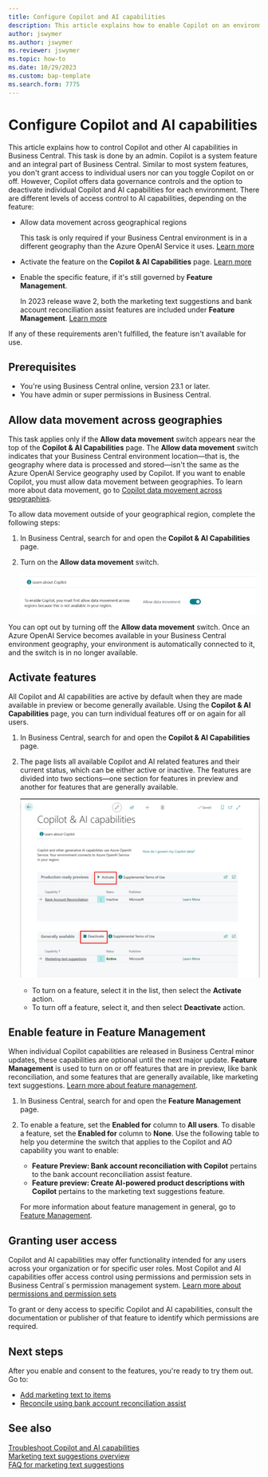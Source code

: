 ```yaml
---
title: Configure Copilot and AI capabilities
description: This article explains how to enable Copilot on an environment.
author: jswymer
ms.author: jswymer
ms.reviewer: jswymer
ms.topic: how-to
ms.date: 10/29/2023
ms.custom: bap-template
ms.search.form: 7775
---
```


# Configure Copilot and AI capabilities 

<!--[!INCLUDE[ai-preview](includes/ai-preview.md)]-->

<!--This article explains how you can control the ability to create AI-powered item marketing text with Copilot for your organization. This task is done by an admin. There are two requirements that you must fulfill to make the feature available to users:-->

This article explains how to control Copilot and other AI capabilities in Business Central. This task is done by an admin. Copilot is a system feature and an integral part of Business Central. Similar to most system features, you don't grant access to individual users nor can you toggle Copilot on or off. However, Copilot offers data governance controls and the option to deactivate individual Copilot and AI capabilities for each environment. There are different levels of access control to AI capabilities, depending on the feature:

- Allow data movement across geographical regions

  This task is only required if your Business Central environment is in a different geography than the Azure OpenAI Service it uses. [Learn more](#allow-data-movement-across-geographies)

- Activate the feature on the **Copilot & AI Capabilities** page. [Learn more](#activate-features)

- Enable the specific feature, if it's still governed by **Feature Management**.

  In 2023 release wave 2, both the marketing text suggestions and bank account reconciliation assist features are included under **Feature Management**. [Learn more](#enable-feature-in-feature-management)

If any of these requirements aren't fulfilled, the feature isn't available for use.

## Prerequisites

- You're using Business Central online, version 23.1 or later. <!--[preview version](ai-preview-getstarted.md) of Business Central that's enabled for Copilot.-->
- You have admin or super permissions in Business Central.  <!--For more information, go to [Configure AI-powered item marketing text with Copilot](enable-ai.md).-->

## Allow data movement across geographies

This task applies only if the **Allow data movement** switch appears near the top of the **Copilot & AI Capabilities** page. The  **Allow data movement** switch indicates that your Business Central environment location&mdash;that is, the geography where data is processed and stored&mdash;isn't the same as the Azure OpenAI Service geography used by Copilot. If you want to enable Copilot, you must allow data movement between geographies. To learn more about data movement, go to [Copilot data movement across geographies](ai-copilot-data-movement.md). 

To allow data movement outside of your geographical region, complete the following steps:

1. In Business Central, search for and open the **Copilot & AI Capabilities** page.
1. Turn on the **Allow data movement** switch.

   ![![Alt text](allow-data-movement.png)](allow-data-movement.png)

You can opt out by turning off the  **Allow data movement** switch. Once an Azure OpenAI Service becomes available in your Business Central environment geography, your environment is automatically connected to it, and the switch is in no longer available. 


<!--
| Australia, United Kingdom, United States | Within the respective geographical region |
| Europe, France, Germany, Norway, Switzerland  | Sweden or Switzerland |
| Asia Pacific, Brazil, Canada, India, Japan, Singapore, South Africa, South Korea, United Arab Emirates  | United States |-->



<!--Note

If your environment is hosted in North America, Copilot will use an Azure OpenAI endpoint in North America to process your data.
If your environment is hosted in Europe, Copilot will use an Azure OpenAI endpoint in Europe to process your data.
If your environment is hosted anywhere else, Copilot will use an Azure OpenAI endpoint outside of the region in which the environment is hosted.
To opt in 

Copilot and other AI capabilities use Azure OpenAI Service.  and are provided by default to only those customers with environments that have United States as their geography for data processing and storage. While the Azure OpenAI Service is available in multiple geographies including Australia, Canada, United States, France, Japan and UK, Copilot does not follow the same regional rollout schedule.

Meanwhile, customers with environments outside the United States can use Copilot AI features by opting in to share relevant data with the Azure OpenAI Service in United States or Switzerland.

The information in the following table outlines the Azure OpenAI service that's used by the Copilot services based on the geography of their Dynamics 365 environment when they opt-in to share data.-->
## Activate features

All Copilot and AI capabilities are active by default when they are made available in preview or become generally available. Using the **Copilot & AI Capabilities** page, you can turn individual features off or on again for all users.

1. In Business Central, search for and open the **Copilot & AI Capabilities** page.

1. The page lists all available Copilot and AI related features and their current status, which can be either active or inactive. The features are divided into two sections&mdash;one section for features in preview and another for features that are generally available. 

   [![Shows the Business Central role center and the checklist for Copilot](media/copilot-and-ai-capabilties-page.svg)](media/copilot-and-ai-capabilties-page.svg#lightbox)

   - To turn on a feature, select it in the list, then select the **Activate** action.
   - To turn off a feature, select it, and then select **Deactivate** action. 


## Enable feature in Feature Management

When individual Copilot capabilities are released in Business Central minor updates, these capabilities are optional until the next major update. **Feature Management** is used to turn on or off features that are in preview, like bank reconciliation, and some features that are generally available, like marketing text suggestions. [Learn more about feature management](/dynamics365/business-central/dev-itpro/administration/feature-management).

1. In Business Central, search for and open the **Feature Management** page.
2. To enable a feature, set the **Enabled for** column to **All users**. To disable a feature, set the **Enabled for** column to **None**. Use the following table to help you determine the switch that applies to the Copilot and AO capability you want to enable:

   - **Feature Preview: Bank account reconciliation with Copilot** pertains to the bank account reconciliation assist feature.
   - **Feature preview: Create AI-powered product descriptions with Copilot** pertains to the marketing text suggestions feature.

   For more information about feature management in general, go to [Feature Management](/dynamics365/business-central/dev-itpro/administration/feature-management).

## Granting user access 

Copilot and AI capabilities may offer functionality intended for any users across your organization or for specific user roles. Most Copilot and AI capabilities offer access control using permissions and permission sets in Business Central´s permission management system. [Learn more about permissions and permission sets](ui-define-granular-permissions-md)

To grant or deny access to specific Copilot and AI capabilities, consult the documentation or publisher of that feature to identify which permissions are required. 

## Next steps

After you enable and consent to the features, you're ready to try them out. Go to:

- [Add marketing text to items](item-marketing-text.md) 
- [Reconcile using bank account reconciliation assist](bank-reconciliation-with-copilot.md) 

## See also

[Troubleshoot Copilot and AI capabilities](ai-copilot-troubleshooting.md)  
[Marketing text suggestions overview](ai-overview.md)   
[FAQ for marketing text suggestions](faqs-marketing-text.md)  
